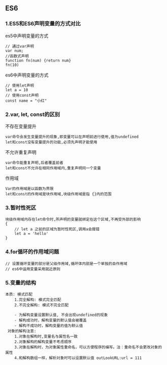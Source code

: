 ## ES6

### 1.ES5和ES6声明变量的方式对比

es5中声明变量的方式

```shell
// 通过var声明
var num;
//函数式声明
function fn(num) {return num}
fn(10)
```

es6中声明变量的方式

```shell
// 使用let声明
let a = 10
// 使用const声明
const name = "小红"
```

### 2.var, let, const的区别

不存在变量提升

```shell
var命令会发生变量提升的现象,即变量可以在声明前进行使用,值为undefined
let和const没有变量提升的功能,必须先声明才能使用
```

不允许重复声明

```shell
var命令能重复声明,后者覆盖前者
let和const不允许在相同作用域内,重复声明同一个变量
```

作用域

```shell
Var的作用域是以函数为界限
let和const的作用域是块作用域,块级作用域是指 {}内的范围
```

### 3.暂时性死区

```shell
块级作用域内存在let命令时,所声明的变量就绑定在这个区域,不再受外部的影响
{
	// let a 之前的区域为暂时性死区,调用a会报错
	let a = 'hello'
}
```

### 4.for循环的作用域问题

```shell
// 设置循环变量的部分是父级作用域,循环体内部是一个单独的自作用域
// es6中运用变量采用就近原则
```

### 5.变量的结构

```shell
本质: 模式匹配
	1.完全解构: 模式完全匹配
	2.不完全解构: 模式不完全匹配
	
	- 为解构变量设置默认值, 不会出现undefined的现象
	- 解构成功时，解构变量的默认值会被覆盖
	- 解构不成功时，解构变量的值为默认值
 对象的解构注意:
 	1.对象在解构时,变量名与属性名一致
 	2.对象解构的解构变量不考虑顺序
 	3.对象在解构时，为对象属性重命名，可以方便程序的编写。注：重命名不会更改对象的属性
    4.和解构数组一样，解析对象时可以设置默认值 outLookURL:url = 111
```


